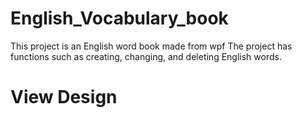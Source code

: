 # English_Vocabulary_book
 This project is an English word book made from wpf
 The project has functions such as creating, changing, and deleting English words.

View  Design
==========

